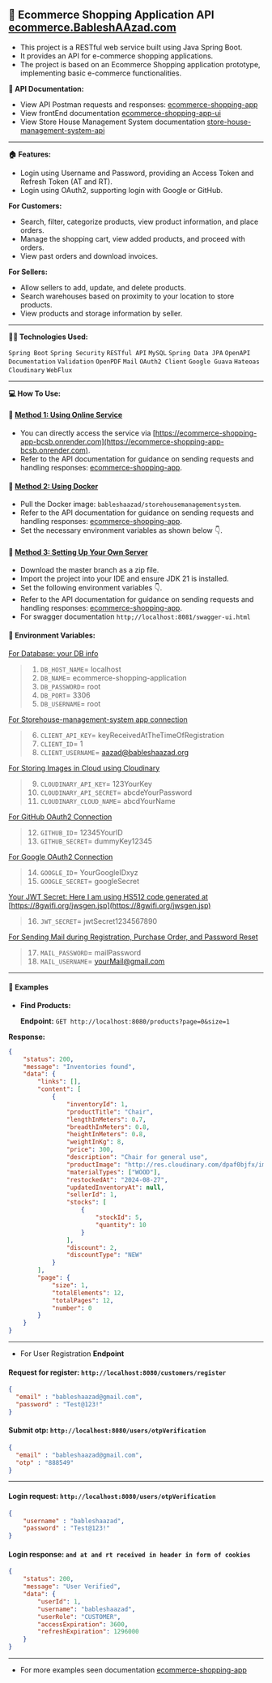 ## 🏪 Ecommerce Shopping Application API [ecommerce.BableshAAzad.com](https://ecommerce.bableshaazad.com)
- This project is a RESTful web service built using Java Spring Boot.
- It provides an API for e-commerce shopping applications.
- The project is based on an Ecommerce Shopping application prototype, implementing basic e-commerce functionalities.

**📜 API Documentation:**
- View API Postman requests and responses: [ecommerce-shopping-app](https://documenter.getpostman.com/view/32067662/2sAXjJ4sFv)
- View frontEnd documentation [ecommerce-shopping-app-ui](https://github.com/BableshAAzad/ecommerce_shopping_app_ui)
- View Store House Management System documentation [store-house-management-system-api](https://github.com/BableshAAzad/Store_House_Management_System)
---

**🏠 Features:**
- Login using Username and Password, providing an Access Token and Refresh Token (AT and RT).
- Login using OAuth2, supporting login with Google or GitHub.

**For Customers:**
- Search, filter, categorize products, view product information, and place orders.
- Manage the shopping cart, view added products, and proceed with orders.
- View past orders and download invoices.

**For Sellers:**
- Allow sellers to add, update, and delete products.
- Search warehouses based on proximity to your location to store products.
- View products and storage information by seller.

---

**🧑‍💻 Technologies Used:**

`Spring Boot` `Spring Security` `RESTful API` `MySQL` `Spring Data JPA` `OpenAPI Documentation` `Validation` `OpenPDF` `Mail` `OAuth2 Client` `Google Guava` `Hateoas` `Cloudinary` `WebFlux`

---

**💻 How To Use:**

#### 🚗 <u>Method 1: Using Online Service</u>
- You can directly access the service via [https://ecommerce-shopping-app-bcsb.onrender.com](https://ecommerce-shopping-app-bcsb.onrender.com).
- Refer to the API documentation for guidance on sending requests and handling responses: [ecommerce-shopping-app](https://documenter.getpostman.com/view/32067662/2sAXjJ4sFv).

#### 🚐 <u>Method 2: Using Docker</u>
- Pull the Docker image: `bableshaazad/storehousemanagementsystem`.
- Refer to the API documentation for guidance on sending requests and handling responses: [ecommerce-shopping-app](https://documenter.getpostman.com/view/32067662/2sAXjJ4sFv).
- Set the necessary environment variables as shown below 👇.

#### 🚒 <u>Method 3: Setting Up Your Own Server</u>
- Download the master branch as a zip file.
- Import the project into your IDE and ensure JDK 21 is installed.
- Set the following environment variables 👇.
- Refer to the API documentation for guidance on sending requests and handling responses: [ecommerce-shopping-app](https://documenter.getpostman.com/view/32067662/2sAXjJ4sFv).
- For swagger documentation `http;//localhost:8081/swagger-ui.html`

#### 🔐 Environment Variables:
<u>For Database: your DB info </u>
>1. `DB_HOST_NAME`= localhost
>2. `DB_NAME`= ecommerce-shopping-application
>3. `DB_PASSWORD`= root
>4. `DB_PORT`= 3306
>5. `DB_USERNAME`= root

<u>For Storehouse-management-system app connection </u>
>6. `CLIENT_API_KEY`= keyReceivedAtTheTimeOfRegistration
>7. `CLIENT_ID`= 1
>8. `CLIENT_USERNAME`= aazad@bableshaazad.org

<u>For Storing Images in Cloud using Cloudinary </u>
>9. `CLOUDINARY_API_KEY`= 123YourKey
>10. `CLOUDINARY_API_SECRET`= abcdeYourPassword
>11. `CLOUDINARY_CLOUD_NAME`= abcdYourName

<u>For GitHub OAuth2 Connection </u>
>12. `GITHUB_ID`= 12345YourID
>13. `GITHUB_SECRET`= dummyKey12345

<u>For Google OAuth2 Connection </u>
>14. `GOOGLE_ID`= YourGoogleIDxyz
>15. `GOOGLE_SECRET`= googleSecret

<u>Your JWT Secret: Here I am using HS512 code generated at </u> [https://8gwifi.org/jwsgen.jsp](https://8gwifi.org/jwsgen.jsp)
>16. `JWT_SECRET`= jwtSecret1234567890

<u>For Sending Mail during Registration, Purchase Order, and Password Reset </u>
>17. `MAIL_PASSWORD`= mailPassword
>18. `MAIL_USERNAME`= yourMail@gmail.com

---

#### 📝 Examples

- **Find Products:**

  **Endpoint:** `GET http://localhost:8080/products?page=0&size=1`


**Response:**
  ```json
  {
      "status": 200,
      "message": "Inventories found",
      "data": {
          "links": [],
          "content": [
              {
                  "inventoryId": 1,
                  "productTitle": "Chair",
                  "lengthInMeters": 0.7,
                  "breadthInMeters": 0.8,
                  "heightInMeters": 0.8,
                  "weightInKg": 8,
                  "price": 300,
                  "description": "Chair for general use",
                  "productImage": "http://res.cloudinary.com/dpaf0bjfx/image/upload/c_fill,h_500,w_500/85010851-aafe-4d8e-9146-69e6b1b5c516",
                  "materialTypes": ["WOOD"],
                  "restockedAt": "2024-08-27",
                  "updatedInventoryAt": null,
                  "sellerId": 1,
                  "stocks": [
                      {
                          "stockId": 5,
                          "quantity": 10
                      }
                  ],
                  "discount": 2,
                  "discountType": "NEW"
              }
          ],
          "page": {
              "size": 1,
              "totalElements": 12,
              "totalPages": 12,
              "number": 0
          }
      }
  }
  ```
---
- For User Registration **Endpoint** 
#### Request for register: `http://localhost:8080/customers/register`
```json
{
  "email" : "bableshaazad@gmail.com",
  "password" : "Test@123!"
}
```
#### Submit otp: `http://localhost:8080/users/otpVerification`
```json
{
  "email" : "bableshaazad@gmail.com",
  "otp" : "888549"
}
```
---
#### Login request: `http://localhost:8080/users/otpVerification`
```json
{
    "username" : "bableshaazad",
    "password" : "Test@123!"
}
```
#### Login response: `and at and rt received in header in form of cookies`
```json
{
    "status": 200,
    "message": "User Verified",
    "data": {
        "userId": 1,
        "username": "bableshaazad",
        "userRole": "CUSTOMER",
        "accessExpiration": 3600,
        "refreshExpiration": 1296000
    }
}
```
---
- For more examples seen documentation [ecommerce-shopping-app](https://documenter.getpostman.com/view/32067662/2sAXjJ4sFv)